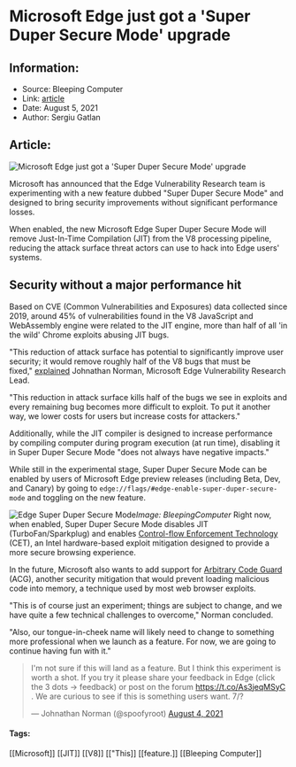 # Microsoft Edge just got a 'Super Duper Secure Mode' upgrade
### 

## Information:
+ Source: Bleeping Computer
+ Link: [article](https://www.bleepingcomputer.com/news/microsoft/microsoft-edge-just-got-a-super-duper-secure-mode-upgrade/)
+ Date: August 5, 2021
+ Author: Sergiu Gatlan


## Article:
![Microsoft Edge just got a 'Super Duper Secure Mode' upgrade](https://www.bleepstatic.com/content/hl-images/2021/06/01/Microsoft_Edge.jpg)


Microsoft has announced that the Edge Vulnerability Research team is experimenting with a new feature dubbed "Super Duper Secure Mode" and designed to bring security improvements without significant performance losses.


When enabled, the new Microsoft Edge Super Duper Secure Mode will remove Just-In-Time Compilation (JIT) from the V8 processing pipeline, reducing the attack surface threat actors can use to hack into Edge users' systems. 


Security without a major performance hit
----------------------------------------


Based on CVE (Common Vulnerabilities and Exposures) data collected since 2019, around 45% of vulnerabilities found in the V8 JavaScript and WebAssembly engine were related to the JIT engine, more than half of all 'in the wild' Chrome exploits abusing JIT bugs.


"This reduction of attack surface has potential to significantly improve user security; it would remove roughly half of the V8 bugs that must be fixed," [explained](https://microsoftedge.github.io/edgevr/posts/Super-Duper-Secure-Mode/) Johnathan Norman, Microsoft Edge Vulnerability Research Lead.


"This reduction in attack surface kills half of the bugs we see in exploits and every remaining bug becomes more difficult to exploit. To put it another way, we lower costs for users but increase costs for attackers."


Additionally, while the JIT compiler is designed to increase performance by compiling computer during program execution (at run time), disabling it in Super Duper Secure Mode "does not always have negative impacts."


While still in the experimental stage, Super Duper Secure Mode can be enabled by users of Microsoft Edge preview releases (including Beta, Dev, and Canary) by going to `edge://flags/#edge-enable-super-duper-secure-mode` and toggling on the new feature.



![Edge Super Duper Secure Mode](https://www.bleepstatic.com/images/news/u/1109292/2021/Microsoft%20Edge%20Super%20Duper%20Secure%20Mode.png)*Image: BleepingComputer*
Right now, when enabled, Super Duper Secure Mode disables JIT (TurboFan/Sparkplug) and enables [Control-flow Enforcement Technology](https://software.intel.com/content/www/us/en/develop/articles/technical-look-control-flow-enforcement-technology.html) (CET), an Intel hardware-based exploit mitigation designed to provide a more secure browsing experience.


In the future, Microsoft also wants to add support for [Arbitrary Code Guard](https://docs.microsoft.com/en-us/microsoft-365/security/defender-endpoint/exploit-protection-reference?view=o365-worldwide#arbitrary-code-guard) (ACG), another security mitigation that would prevent loading malicious code into memory, a technique used by most web browser exploits.


"This is of course just an experiment; things are subject to change, and we have quite a few technical challenges to overcome," Norman concluded.


"Also, our tongue-in-cheek name will likely need to change to something more professional when we launch as a feature. For now, we are going to continue having fun with it."




> 
> I'm not sure if this will land as a feature. But I think this experiment is worth a shot. If you try it please share your feedback in Edge (click the 3 dots -> feedback) or post on the forum <https://t.co/As3jeqMSyC> . We are curious to see if this is something users want. 7/?
> 
> 
> — Johnathan Norman (@spoofyroot) [August 4, 2021](https://twitter.com/spoofyroot/status/1423011021766107137?ref_src=twsrc%5Etfw)




#### Tags:
[[Microsoft]] [[JIT]] [[V8]] [["This]] [[feature.]] [[Bleeping Computer]]
